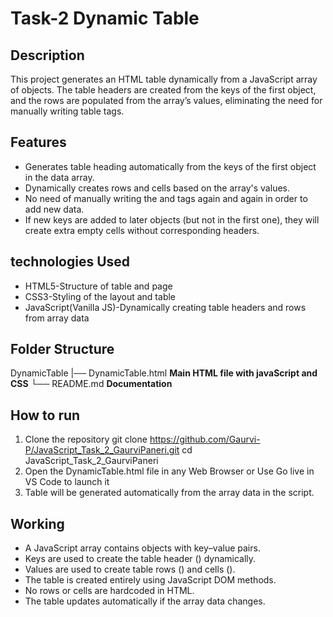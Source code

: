 # Task-2 Dynamic Table

## Description
This project generates an HTML table dynamically from a JavaScript array of objects. The table headers are created from the keys of the first object, and the rows are populated from the array’s values, eliminating the need for manually writing table tags.

## Features
- Generates table heading automatically from the keys of the first object in the data array.
- Dynamically creates rows and cells based on the array's values.
- No need of manually writing the <tr> and <td> tags again and again in order to add new data.
- If new keys are added to later objects (but not in the first one), they will create extra empty cells without corresponding headers.

## technologies Used
- HTML5-Structure of table and page
- CSS3-Styling of the layout and table
- JavaScript(Vanilla JS)-Dynamically creating table headers and rows from array data

## Folder Structure
DynamicTable
   |── DynamicTable.html **Main HTML file with javaScript and CSS**
   └── README.md **Documentation**

## How to run 
1. Clone the repository
    git clone https://github.com/Gaurvi-P/JavaScript_Task_2_GaurviPaneri.git
    cd JavaScript_Task_2_GaurviPaneri
2. Open the DynamicTable.html file in any Web Browser
    or
    Use Go live in VS Code to launch it
3. Table will be generated automatically from the array data in the script.

## Working
- A JavaScript array contains objects with key–value pairs.
- Keys are used to create the table header (<thead>) dynamically.
- Values are used to create table rows (<tr>) and cells (<td>).
- The table is created entirely using JavaScript DOM methods.
- No rows or cells are hardcoded in HTML.
- The table updates automatically if the array data changes.





